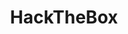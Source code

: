 ---
title: "HackTheBox"
description: Advanced penetration testing labs with a gamified approach. Earn points by completing challenges and compete with other security professionals.
summary: Write-ups for HackTheBox Challanges & Machines
weight: 2
hidemeta: true
cascade:   
    showDate: false
---